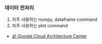 ### 데이터 전처리

1. 자주 사용하는 numpy, dataframe command
2. 자주 사용하는 plot command

* [必 Google Cloud Architecture Center](https://cloud.google.com/architecture/data-preprocessing-for-ml-with-tf-transform-pt1)
